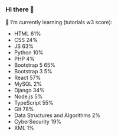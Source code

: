 ### Hi there 👋
🌱 I’m currently learning (tutorials w3 score):
- HTML 61%
- CSS 24%
- JS 63%
- Python 10%
- PHP 4%
- Bootstrap 5 65%
- Bootstrap 3 5%
- React 57%
- MySQL 2%
- Django 34%
- Node.js 5%
- TypeScript 55%
- Git 78%
- Data Structures and Algorithms 2%
- CyberSecurity 19%
- XML 1%





<!--
**mrcorreoweb/mrcorreoweb** is a ✨ _special_ ✨ repository because its `README.md` (this file) appears on your GitHub profile.

Here are some ideas to get you started:

- 🔭 I’m currently working on ...
- 🌱 I’m currently learning ...
- 👯 I’m looking to collaborate on ...
- 🤔 I’m looking for help with ...
- 💬 Ask me about ...
- 📫 How to reach me: ...
- 😄 Pronouns: ...
- ⚡ Fun fact: ...
-->
